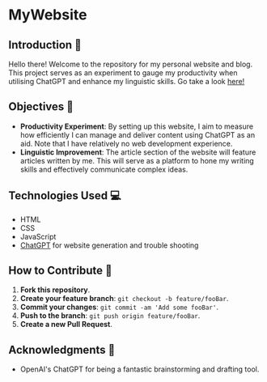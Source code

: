 # MyWebsite

## Introduction :wave:

Hello there! Welcome to the repository for my personal website and blog. This project serves as an experiment to gauge my productivity when utilising ChatGPT and enhance my linguistic skills. Go take a look [here!](https://www.bencouser.co.uk)

## Objectives :dart:

- **Productivity Experiment**: By setting up this website, I aim to measure how efficiently I can manage and deliver content using ChatGPT as an aid. Note that I have relatively no web development experience.
- **Linguistic Improvement**: The article section of the website will feature articles written by me. This will serve as a platform to hone my writing skills and effectively communicate complex ideas.

## Technologies Used :computer:

- HTML
- CSS
- JavaScript
- [ChatGPT](https://openai.com/research/chatgpt) for website generation and trouble shooting

## How to Contribute :handshake:

1. **Fork this repository**.
2. **Create your feature branch**: `git checkout -b feature/fooBar`.
3. **Commit your changes**: `git commit -am 'Add some fooBar'`.
4. **Push to the branch**: `git push origin feature/fooBar`.
5. **Create a new Pull Request**.

## Acknowledgments :clap:

- OpenAI's ChatGPT for being a fantastic brainstorming and drafting tool.
